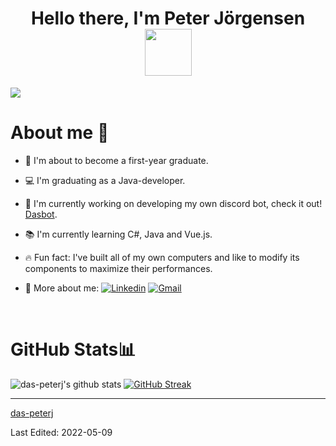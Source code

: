 <h1 align="center">Hello there, I'm Peter Jörgensen<img src="https://media4.giphy.com/media/UqGhQEXe4J4ghTTCEi/200w.gif?cid=82a1493b7h2k3bhhqif65rh9atxbtml4j9zd61q24rrowv1m&rid=200w.gif&ct=g" width="75px"/></h1>

![](https://komarev.com/ghpvc/?username=das-peterj&color=b21cc9&label=💻_Lovely_To_Meet_You!_You+are+visitor+No.)
<br>
<h1>About me 🙋</h1>

- 🎒 I'm about to become a first-year graduate.
- 💻 I'm graduating as a Java-developer.
- 🤖 I'm currently working on developing my own discord bot, check it out! <a href="https://github.com/das-peterj/dasbot">Dasbot<a>.
- 📚 I'm currently learning C#, Java and Vue.js.
- 🔥 Fun fact: I've built all of my own computers and like to modify its components to maximize their performances.
  
- 🤙 More about me: 
[![Linkedin](https://img.shields.io/badge/LinkedIn-Peter%20J%C3%B6rgensen-%23b21cc9?style=flat&logo=Linkedin&logoColor=white)](https://www.linkedin.com/in/daspeterj/)
[![Gmail](https://img.shields.io/badge/-Contact_me_via_Gmail-c14438?style=flat&logo=Gmail&logoColor=white&color=BB001B)](mailto:peter@jorgensen.tech)

<br>
  
<h1>GitHub Stats📊</h1>
 
![das-peterj's github stats](https://github-readme-stats.vercel.app/api?username=das-peterj&show_icons=true&theme=dracula) 
[![GitHub Streak](https://github-readme-streak-stats.herokuapp.com/?user=das-peterj&theme=dracula)](https://git.io/streak-stats)  

<hr>
  
[das-peterj](https://github.com/das-peterj)

Last Edited: 2022-05-09
